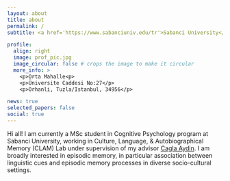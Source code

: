 ```yaml
---
layout: about
title: about
permalink: /
subtitle: <a href='https://www.sabanciuniv.edu/tr'>Sabanci University</a>. Istanbul, Turkey.

profile:
  align: right
  image: prof_pic.jpg
  image_circular: false # crops the image to make it circular
  more_info: >
    <p>Orta Mahalle<p>
    <p>Üniversite Caddesi No:27</p>
    <p>Orhanli, Tuzla/Istanbul, 34956</p>

news: true
selected_papers: false
social: true
---
```

Hi all!
I am currently a MSc student in Cognitive Psychology program at Sabanci University, working in Culture, Language, & Autobiographical Memory (CLAM) Lab under supervision of my advisor [Cagla Aydin](https://psy.sabanciuniv.edu/en/faculty_members/detail/1980). I am broadly interested in episodic memory, in particular association between linguistic cues and episodic memory processes in diverse socio-cultural settings.
